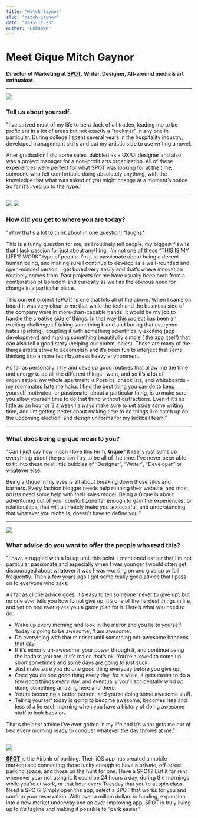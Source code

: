 ```yaml
---
title: "Mitch Gaynor"
slug: "mitch-gaynor"
date: "2015-11-23"
author: "Unknown"
---
```


# Meet Gique Mitch Gaynor

**Director of Marketing at [SPOT](http://www.parkeasier.com/). Writer, Designer, All-around media & art enthusiast.**

* * *

![](/images/general/image-asset-1442668916664-DBVAPU04OA9EOCXHRRUL.jpeg?format=original)

### Tell us about yourself.

"I’ve strived most of my life to be a Jack of all trades, leading me to be proficient in a lot of areas but not exactly a “rockstar” in any one in particular. During college I spent several years in the hospitality industry, developed management skills and put my artistic side to use writing a novel.

After graduation I did some sales, dabbled as a UX/UI designer and also was a project manager for a non-profit arts organization. All of these experiences were perfect for what SPOT was looking for at the time; someone who felt comfortable doing absolutely anything, with the knowledge that what was asked of you might change at a moment’s notice. So far it’s lived up to the hype."

* * *

![](/images/general/image-asset-1442669260714-M7WNYCQMB3UZKUQCA09T.jpeg?format=original) ![](/images/general/image-asset-1442669187179-R6O4M2GTVOH8P1609VUD.png?format=original)

### How did you get to where you are today?

"Wow that’s a lot to think about in one question! \*laughs\*

This is a funny question for me, as I routinely tell people, my biggest flaw is that I lack passion for just about anything. I’m not one of these “THIS IS MY LIFE’S WORK” type of people. I’m just passionate about being a decent human being, and making sure I continue to develop as a well-rounded and open-minded person. I get bored very easily and that’s where innovation routinely comes from. Past projects for me have usually been born from a combination of boredom and curiosity as well as the obvious need for change in a particular place.

This current project (SPOT) is one that hits all of the above. When I came on board it was very clear to me that while the tech and the business side of the company were in more-than-capable hands, it would be my job to handle the creative side of things. In that way this project has been an exciting challenge of taking something bland and boring that everyone hates (parking), coupling it with something scientifically exciting (app development) and making something beautifully simple ( the app itself) that can also tell a good story (helping our communities). These are many of the things artists strive to accomplish and it’s been fun to interject that same thinking into a more tech/business heavy environment.

As far as personally, I try and develop good routines that allow me the time and energy to do all the different things I want, and so it’s a lot of organization; my whole apartment is Post-its, checklists, and whiteboards - my roommates hate me haha. I find the best thing you can do to keep yourself motivated, or passionate, about a particular thing, is to make sure you allow yourself time to do that thing without distractions. Even if it’s as little as an hour or 2 a week I always make sure to set aside some writing time, and I’m getting better about making time to do things like catch up on the upcoming election, and design uniforms for my kickball team."

* * *

### What does being a gique mean to you?

"Can I just say how much I love this term, **Gique**? It really just sums up everything about the person I try to be all of the time. I’ve never been able to fit into these neat little bubbles of “Designer”, “Writer”, “Developer” or whatever else.

Being a Gique in my eyes is all about breaking down those silos and barriers. Every fashion blogger needs help running their website, and most artists need some help with their sales model. Being a Gique is about adventuring out of your comfort zone far enough to gain the experiences, or relationships, that will ultimately make you successful, and understanding that whatever you niche is, doesn't have to define you."

* * *

![](/images/general/image-asset-1442669624325-6123YVEHQNL07Q5CJ5JC.png?format=original)

### What advice do you want to offer the people who read this?

"I have struggled with a lot up until this point. I mentioned earlier that I’m not particular passionate and especially when I was younger I would often get discouraged about whatever it was I was working on and give up or fail frequently. Then a few years ago I got some really good advice that I pass on to everyone who asks:

As far as cliche advice goes, it’s easy to tell someone ‘never to give up’; but no one ever tells you how to not give up. It’s one of the hardest things in life, and yet no one ever gives you a game plan for it. Here’s what you need to do:

-   Wake up every morning and look in the mirror and you lie to yourself ‘today is going to be awesome’, ‘I am awesome’.
-   Do everything with that mindset until something not-awesome happens that day.
-   If it’s minorly un-awesome, your power through it, and continue being the badass you are. If it’s major, that’s ok. You’re allowed to come up short sometimes and some days are going to just suck.
-   Just make sure you do one good thing everyday before you give up.
-   Once you do one good thing every day, for a while, it gets easier to do a few good things every day, and eventually you’ll accidentally wind up doing something amazing here and there.
-   You’re becoming a better person, and you’re doing some awesome stuff.
-   Telling yourself today is going to become awesome, becomes less and less of a lie each morning when you have a history of doing awesome stuff to look back on.

That’s the best advice I’ve ever gotten in my life and it’s what gets me out of bed every morning ready to conquer whatever the day throws at me."

* * *

[![](/images/general/image-asset-1442669981469-VJVGKP4JU4IWUMFPQG5A.png?format=original)](http://parkeasier.com)

**[SPOT](http://parkeasier.com)** is the Airbnb of parking. Their iOS app has created a mobile marketplace connecting those lucky enough to have a private, off-street parking space, and those on the hunt for one. Have a SPOT? List it for rent whenever your not using it. It could be 24 hours a day, during the mornings while you’re at work, or that hour every Tuesday that you’re at spin class. Need a SPOT? Simply open the app, select a SPOT that works for you and confirm your reservation. With over a million dollars in funding, expansion into a new market underway and an ever-improving app, SPOT is truly living up to it’s tagline and making it possible to “park easier”.